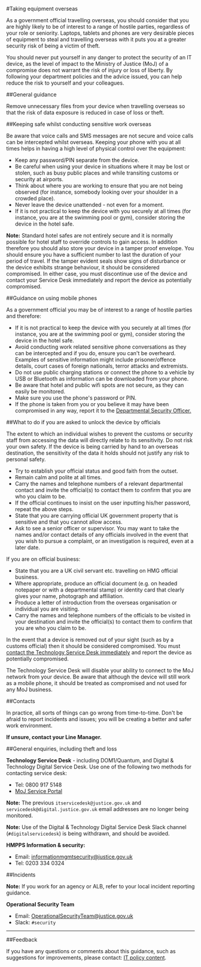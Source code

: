 #Taking equipment overseas

As a government official travelling overseas, you should consider that you are highly likely to be of interest to a range of hostile parties, regardless of your role or seniority. Laptops, tablets and phones are very desirable pieces of equipment to steal and travelling overseas with it puts you at a greater security risk of being a victim of theft.

You should never put yourself in any danger to protect the security of an IT device, as the level of impact to the Ministry of Justice (MoJ) of a compromise does not warrant the risk of injury or loss of liberty. By following your department policies and the advice issued, you can help reduce the risk to yourself and your colleagues.

##General guidance

Remove unnecessary files from your device when travelling overseas so that the risk of data exposure is reduced in case of loss or theft.

##Keeping safe whilst conducting sensitive work overseas

Be aware that voice calls and SMS messages are not secure and voice calls can be intercepted whilst overseas. Keeping your phone with you at all times helps in having a high level of physical control over the equipment:

* Keep any password/PIN separate from the device.
* Be careful when using your device in situations where it may be lost or stolen, such as busy public places and while transiting customs or security at airports.
* Think about where you are working to ensure that you are not being observed (for instance, somebody looking over your shoulder in a crowded place).
* Never leave the device unattended - not even for a moment.
* If it is not practical to keep the device with you securely at all times (for instance, you are at the swimming pool or gym), consider storing the device in the hotel safe.

**Note:** Standard hotel safes are not entirely secure and it is normally possible for hotel staff to override controls to gain access. In addition therefore you should also store your device in a tamper proof envelope. You should ensure you have a sufficient number to last the duration of your period of travel. If the tamper evident seals show signs of disturbance or the device exhibits strange behaviour, it should be considered compromised. In either case, you must discontinue use of the device and contact your Service Desk immediately and report the device as potentially compromised.

##Guidance on using mobile phones

As a government official you may be of interest to a range of hostile parties and therefore:

* If it is not practical to keep the device with you securely at all times (for instance, you are at the swimming pool or gym), consider storing the device in the hotel safe.
* Avoid conducting work related sensitive phone conversations as they can be intercepted and if you do, ensure you can't be overheard. Examples of sensitive information might include prisoner/offence details, court cases of foreign nationals, terror attacks and extremists.
* Do not use public charging stations or connect the phone to a vehicle by USB or Bluetooth as information can be downloaded from your phone.
* Be aware that hotel and public wifi spots are not secure, as they can easily be monitored.
* Make sure you use the phone's password or PIN.
* If the phone is taken from you or you believe it may have been compromised in any way, report it to the [Departmental Security Officer.](#contacts)

##What to do if you are asked to unlock the device by officials

The extent to which an individual wishes to prevent the customs or security staff from accessing the data will directly relate to its sensitivity. Do not risk your own safety. If the device is being carried by hand to an overseas destination, the sensitivity of the data it holds should not justify any risk to personal safety.

* Try to establish your official status and good faith from the outset.
* Remain calm and polite at all times.
* Carry the names and telephone numbers of a relevant departmental contact and invite the official(s) to contact them to confirm that you are who you claim to be.
* If the official continues to insist on the user inputting his/her password, repeat the above steps.
* State that you are carrying official UK government property that is sensitive and that you cannot allow access.
* Ask to see a senior officer or supervisor. You may want to take the names and/or contact details of any officials involved in the event that you wish to pursue a complaint, or an investigation is required, even at a later date.

If you are on official business:

* State that you are a UK civil servant etc. travelling on HMG official business.
* Where appropriate, produce an official document (e.g. on headed notepaper or with a departmental stamp) or identity card that clearly gives your name, photograph and affiliation.
* Produce a letter of introduction from the overseas organisation or individual you are visiting.
* Carry the names and telephone numbers of the officials to be visited in your destination and invite the official(s) to contact them to confirm that you are who you claim to be.

In the event that a device is removed out of your sight (such as by a customs official) then it should be considered compromised. You must [contact the Technology Service Desk immediately](#contacts) and report the device as potentially compromised.

The Technology Service Desk will disable your ability to connect to the MoJ network from your device. Be aware that although the device will still work as a mobile phone, it should be treated as compromised and not used for any MoJ business.

##Contacts

In practice, all sorts of things can go wrong from time-to-time. Don't be afraid to report incidents and issues; you will be creating a better and safer work environment.

**If unsure, contact your Line Manager.**

##General enquiries, including theft and loss

**Technology Service Desk** - including DOM1/Quantum, and Digital & Technology Digital Service Desk. Use one of the following two methods for contacting service desk:

* Tel: 0800 917 5148
* [MoJ Service Portal](https://mojprod.service-now.com/moj_sp)

**Note:** The previous `itservicedesk@justice.gov.uk` and `servicedesk@digital.justice.gov.uk` email addresses are no longer being monitored.

**Note:** Use of the Digital & Technology Digital Service Desk Slack channel (`#digitalservicedesk`) is being withdrawn, and should be avoided.

**HMPPS Information & security:**

* Email: [informationmgmtsecurity@justice.gov.uk](mailto:informationmgmtsecurity@justice.gov.uk)
* Tel: 0203 334 0324

##Incidents

**Note:** If you work for an agency or ALB, refer to your local incident reporting guidance.

**Operational Security Team**

* Email: [OperationalSecurityTeam@justice.gov.uk](mailto:OperationalSecurityTeam@justice.gov.uk)
* Slack: `#security`

---

##Feedback

If you have any questions or comments about this guidance, such as suggestions for improvements, please contact: [IT policy content](mailto:itpolicycontent@digital.justice.gov.uk).

